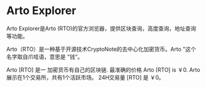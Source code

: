 # 

# Arto Explorer

Arto Explorer是Arto (RTO)的官方浏览器，提供区块查询，高度查询，地址查询等功能。

Arto（RTO）是一种基于开源技术CryptoNote的去中心化加密货币。Arto "这个名字取自爪哇语，意思是 "钱"。

Arto [RTO] 是一 加密货币有自己的区块链. 最准确的价格 Arto [RTO] is ￥0. Arto 展示在1个交易所，共有1个活跃市场。 24H交易量 [RTO] 是 ￥0。

